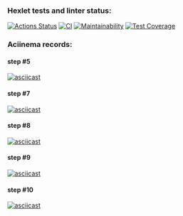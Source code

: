 ### Hexlet tests and linter status:
[![Actions Status](https://github.com/ConstableFraser/java-project-71/actions/workflows/hexlet-check.yml/badge.svg)](https://github.com/ConstableFraser/java-project-71/actions)
[![CI](https://github.com/ConstableFraser/java-project-71/actions/workflows/gradle.yml/badge.svg)](https://github.com/ConstableFraser/java-project-71/actions)
[![Maintainability](https://api.codeclimate.com/v1/badges/c01a053fb9d15fe1a6ff/maintainability)](https://codeclimate.com/github/ConstableFraser/java-project-71/maintainability)
[![Test Coverage](https://api.codeclimate.com/v1/badges/c01a053fb9d15fe1a6ff/test_coverage)](https://codeclimate.com/github/ConstableFraser/java-project-71/test_coverage)

### Aciinema records:
#### step #5 ####
[![asciicast](https://asciinema.org/a/623862.svg)](https://asciinema.org/a/623862)
#### step #7 ####
[![asciicast](https://asciinema.org/a/625293.svg)](https://asciinema.org/a/625293)
#### step #8 ####
[![asciicast](https://asciinema.org/a/626968.svg)](https://asciinema.org/a/626968)
#### step #9 ####
[![asciicast](https://asciinema.org/a/627228.svg)](https://asciinema.org/a/627228)
#### step #10 ####
[![asciicast](https://asciinema.org/a/627237.svg)](https://asciinema.org/a/627237)
